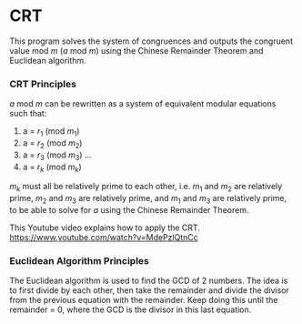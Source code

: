 # CRT
This program solves the system of congruences and outputs the congruent value mod $m$ ($a$ mod $m$) using the Chinese Remainder Theorem and Euclidean algorithm.

### CRT Principles
$a$ mod $m$ can be rewritten as a system of equivalent modular equations such that:
1. a = $r_1$ (mod $m_1$)
2. a = $r_2$ (mod $m_2$)
3. a = $r_3$ (mod $m_3$)
  ...
4. a = $r_k$ (mod $m_k$)

$m_k$ must all be relatively prime to each other, i.e. $m_1$ and $m_2$ are relatively prime, $m_2$ and $m_3$ are relatively prime, and $m_1$ and $m_3$ are relatively prime, to be able to solve for $a$ using the Chinese Remainder Theorem.

This Youtube video explains how to apply the CRT.
https://www.youtube.com/watch?v=MdePzlQtnCc

### Euclidean Algorithm Principles
The Euclidean algorithm is used to find the GCD of 2 numbers. The idea is to first divide by each other, then take the remainder and divide the divisor from the previous equation with the remainder. Keep doing this until the remainder = 0, where the GCD is the divisor in this last equation.
